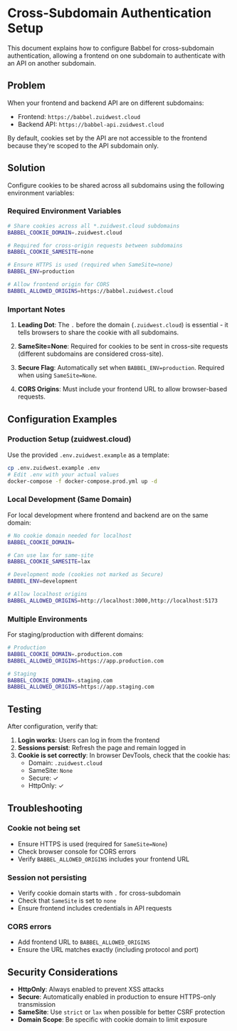 # Cross-Subdomain Authentication Setup

This document explains how to configure Babbel for cross-subdomain authentication, allowing a frontend on one subdomain to authenticate with an API on another subdomain.

## Problem

When your frontend and backend API are on different subdomains:
- Frontend: `https://babbel.zuidwest.cloud`
- Backend API: `https://babbel-api.zuidwest.cloud`

By default, cookies set by the API are not accessible to the frontend because they're scoped to the API subdomain only.

## Solution

Configure cookies to be shared across all subdomains using the following environment variables:

### Required Environment Variables

```bash
# Share cookies across all *.zuidwest.cloud subdomains
BABBEL_COOKIE_DOMAIN=.zuidwest.cloud

# Required for cross-origin requests between subdomains
BABBEL_COOKIE_SAMESITE=none

# Ensure HTTPS is used (required when SameSite=none)
BABBEL_ENV=production

# Allow frontend origin for CORS
BABBEL_ALLOWED_ORIGINS=https://babbel.zuidwest.cloud
```

### Important Notes

1. **Leading Dot**: The `.` before the domain (`.zuidwest.cloud`) is essential - it tells browsers to share the cookie with all subdomains.

2. **SameSite=None**: Required for cookies to be sent in cross-site requests (different subdomains are considered cross-site).

3. **Secure Flag**: Automatically set when `BABBEL_ENV=production`. Required when using `SameSite=None`.

4. **CORS Origins**: Must include your frontend URL to allow browser-based requests.

## Configuration Examples

### Production Setup (zuidwest.cloud)

Use the provided `.env.zuidwest.example` as a template:

```bash
cp .env.zuidwest.example .env
# Edit .env with your actual values
docker-compose -f docker-compose.prod.yml up -d
```

### Local Development (Same Domain)

For local development where frontend and backend are on the same domain:

```bash
# No cookie domain needed for localhost
BABBEL_COOKIE_DOMAIN=

# Can use lax for same-site
BABBEL_COOKIE_SAMESITE=lax

# Development mode (cookies not marked as Secure)
BABBEL_ENV=development

# Allow localhost origins
BABBEL_ALLOWED_ORIGINS=http://localhost:3000,http://localhost:5173
```

### Multiple Environments

For staging/production with different domains:

```bash
# Production
BABBEL_COOKIE_DOMAIN=.production.com
BABBEL_ALLOWED_ORIGINS=https://app.production.com

# Staging
BABBEL_COOKIE_DOMAIN=.staging.com
BABBEL_ALLOWED_ORIGINS=https://app.staging.com
```

## Testing

After configuration, verify that:

1. **Login works**: Users can log in from the frontend
2. **Sessions persist**: Refresh the page and remain logged in
3. **Cookie is set correctly**: In browser DevTools, check that the cookie has:
   - Domain: `.zuidwest.cloud`
   - SameSite: `None`
   - Secure: ✓
   - HttpOnly: ✓

## Troubleshooting

### Cookie not being set
- Ensure HTTPS is used (required for `SameSite=None`)
- Check browser console for CORS errors
- Verify `BABBEL_ALLOWED_ORIGINS` includes your frontend URL

### Session not persisting
- Verify cookie domain starts with `.` for cross-subdomain
- Check that `SameSite` is set to `none`
- Ensure frontend includes credentials in API requests

### CORS errors
- Add frontend URL to `BABBEL_ALLOWED_ORIGINS`
- Ensure the URL matches exactly (including protocol and port)

## Security Considerations

- **HttpOnly**: Always enabled to prevent XSS attacks
- **Secure**: Automatically enabled in production to ensure HTTPS-only transmission
- **SameSite**: Use `strict` or `lax` when possible for better CSRF protection
- **Domain Scope**: Be specific with cookie domain to limit exposure